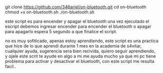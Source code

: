 git clone https://github.com/346ariel/on-bluetooth.git
cd on-bluetooth
chmod +x on-bluetooth.sh
./on-bluetooth.sh

este script es para encender y apagar el bluetooth
una vez ejecutado el escript debemos ingresar encender para encender el bluetooth o apagar para apagarlo
espera 5 segundo a que finalice el script.

no es muy sofiticado, apenas estoy aprendiendo, este script es una practica que hice de lo que aprendi durante 1 mes
en la academia de s4vitar, cualquier ayuda, sugerencia sera bien recivida, quiero seguir aprendiendo, y ojale este scrit te ayude en algo
a mi me ayuda mucho ya que mi pc tiene problema para activar y desactivar el bluetooth, con este script me resulta facil..
